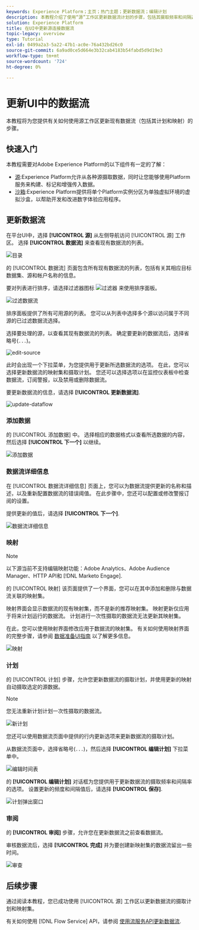 ```yaml
---
keywords: Experience Platform；主页；热门主题；更新数据流；编辑计划
description: 本教程介绍了使用“源”工作区更新数据流计划的步骤，包括其摄取频率和间隔速率。
solution: Experience Platform
title: 在UI中更新源连接数据流
topic-legacy: overview
type: Tutorial
exl-id: 0499a2a3-5a22-47b1-ac0e-76a432bd26c0
source-git-commit: 6a9ad0ce5d664e3b32cab4183b54fabd5d9d19e3
workflow-type: tm+mt
source-wordcount: '724'
ht-degree: 0%

---
```


# 更新UI中的数据流

本教程将为您提供有关如何使用源工作区更新现有数据流（包括其计划和映射）的步骤。

## 快速入门

本教程需要对Adobe Experience Platform的以下组件有一定的了解：

* [源](../../home.md):Experience Platform允许从各种源摄取数据，同时让您能够使用Platform服务来构建、标记和增强传入数据。
* [沙箱](../../../sandboxes/home.md):Experience Platform提供将单个Platform实例分区为单独虚拟环境的虚拟沙盒，以帮助开发和改进数字体验应用程序。

## 更新数据流

在平台UI中，选择 **[!UICONTROL 源]** 从左侧导航访问 [!UICONTROL 源] 工作区。 选择 **[!UICONTROL 数据流]** 来查看现有数据流的列表。

![目录](../../images/tutorials/update-dataflows/catalog.png)

的 [!UICONTROL 数据流] 页面包含所有现有数据流的列表，包括有关其相应目标数据集、源和帐户名称的信息。

要对列表进行排序，请选择过滤器图标 ![过滤器](../../images/tutorials/update/filter.png) 来使用排序面板。

![过滤数据流](../../images/tutorials/update-dataflows/filter-dataflows.png)

排序面板提供了所有可用源的列表。 您可以从列表中选择多个源以访问属于不同源的已过滤数据流选择。

选择要处理的源，以查看其现有数据流的列表。 确定要更新的数据流后，选择省略号(`...`)。

![edit-source](../../images/tutorials/update-dataflows/edit-source.png)

此时会出现一个下拉菜单，为您提供用于更新所选数据流的选项。 在此，您可以选择更新数据流的映射集和摄取计划。 您还可以选择选项以在监控仪表板中检查数据流，订阅警报，以及禁用或删除数据流。

要更新数据流的信息，请选择 **[!UICONTROL 更新数据流]**.

![update-dataflow](../../images/tutorials/update-dataflows/update-dataflow.png)

### 添加数据

的 [!UICONTROL 添加数据] 中。 选择相应的数据格式以查看所选数据的内容，然后选择 **[!UICONTROL 下一个]** 以继续。

![添加数据](../../images/tutorials/update-dataflows/add-data.png)

### 数据流详细信息

在 [!UICONTROL 数据流详细信息] 页面上，您可以为数据流提供更新的名称和描述，以及重新配置数据流的错误阈值。 在此步骤中，您还可以配置或修改警报订阅的设置。

提供更新的值后，请选择 **[!UICONTROL 下一个]**.

![数据流详细信息](../../images/tutorials/update-dataflows/dataflow-detail.png)

### 映射

>[!NOTE]
>
>以下源当前不支持编辑映射功能：Adobe Analytics、Adobe Audience Manager、HTTP API和 [!DNL Marketo Engage].

的 [!UICONTROL 映射] 该页面提供了一个界面，您可以在其中添加和删除与数据流关联的映射集。

映射界面会显示数据流的现有映射集，而不是新的推荐映射集。 映射更新仅应用于将来计划运行的数据流。 计划进行一次性摄取的数据流无法更新其映射集。

在此，您可以使用映射界面修改应用于数据流的映射集。 有关如何使用映射界面的完整步骤，请参阅 [数据准备UI指南](../../../data-prep/ui/mapping.md) 以了解更多信息。

![映射](../../images/tutorials/update-dataflows/mapping.png)

### 计划

的 [!UICONTROL 计划] 步骤，允许您更新数据流的摄取计划，并使用更新的映射自动摄取选定的源数据。

>[!NOTE]
>
>您无法重新计划计划一次性摄取的数据流。

![新计划](../../images/tutorials/update-dataflows/new-schedule.png)

您还可以使用数据流页面中提供的行内更新选项来更新数据流的摄取计划。

从数据流页面中，选择省略号(`...`)，然后选择 **[!UICONTROL 编辑计划]** 下拉菜单中。

![编辑时间表](../../images/tutorials/update-dataflows/edit-schedule.png)

的 **[!UICONTROL 编辑计划]** 对话框为您提供用于更新数据流的摄取频率和间隔率的选项。 设置更新的频度和间隔值后，请选择 **[!UICONTROL 保存]**.

![计划弹出窗口](../../images/tutorials/update-dataflows/schedule-pop-up.png)

### 审阅

的 **[!UICONTROL 审阅]** 步骤，允许您在更新数据流之前查看数据流。

审核数据流后，选择 **[!UICONTROL 完成]** 并为要创建新映射集的数据流留出一些时间。

![审查](../../images/tutorials/update-dataflows/review.png)

## 后续步骤

通过阅读本教程，您已成功使用 [!UICONTROL 源] 工作区以更新数据流的摄取计划和映射集。

有关如何使用 [!DNL Flow Service] API，请参阅 [使用流服务API更新数据流](../../tutorials/api/update-dataflows.md).
